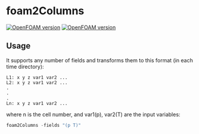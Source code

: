 # foam2Columns

[![OpenFOAM version](https://img.shields.io/badge/OpenFOAM-7-brightgreen)](https://github.com/OpenFOAM/OpenFOAM-7)
[![OpenFOAM version](https://img.shields.io/badge/OpenFOAM-8-brightgreen)](https://github.com/OpenFOAM/OpenFOAM-8)

## Usage

It supports any number of fields and transforms them to this format (in each time directory):
```
L1: x y z var1 var2 ...
L2: x y z var1 var2 ...
.
.
.
Ln: x y z var1 var2 ...
```
where n is the cell number, and var1(p), var2(T) are the input variables:

```c++
foam2Columns -fields "(p T)"
```
